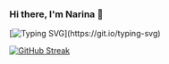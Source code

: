 ### Hi there, I'm Narina 👋

[![Typing SVG](https://readme-typing-svg.herokuapp.com?color=%2336BCF7&lines=Welcome!)](https://git.io/typing-svg)

<!--[![Top Langs](https://github-readme-stats.vercel.app/api/top-langs/?username=NarinaK)](https://github.com/NarinaK/github-readme-stats) -->
[![GitHub Streak](https://github-readme-streak-stats.herokuapp.com/?user=NarinaK)](https://git.io/streak-stats)


<!--
**NarinaK/NarinaK** is a ✨ _special_ ✨ repository because its `README.md` (this file) appears on your GitHub profile.

Here are some ideas to get you started:

- 🔭 I’m currently working on ...
- 🌱 I’m currently learning ...
- 👯 I’m looking to collaborate on ...
- 🤔 I’m looking for help with ...
- 💬 Ask me about ...
- 📫 How to reach me: ...
- 😄 Pronouns: ...
- ⚡ Fun fact: ...
-->
